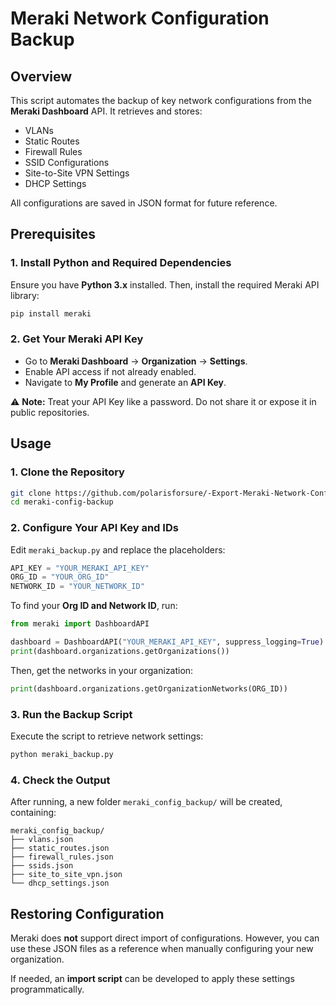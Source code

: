 # Meraki Network Configuration Backup

## Overview
This script automates the backup of key network configurations from the **Meraki Dashboard** API. It retrieves and stores:

- VLANs
- Static Routes
- Firewall Rules
- SSID Configurations
- Site-to-Site VPN Settings
- DHCP Settings

All configurations are saved in JSON format for future reference.

## Prerequisites

### 1. Install Python and Required Dependencies
Ensure you have **Python 3.x** installed. Then, install the required Meraki API library:

```bash
pip install meraki
```

### 2. Get Your Meraki API Key
- Go to **Meraki Dashboard** → **Organization** → **Settings**.
- Enable API access if not already enabled.
- Navigate to **My Profile** and generate an **API Key**.

⚠ **Note:** Treat your API Key like a password. Do not share it or expose it in public repositories.

## Usage

### 1. Clone the Repository
```bash
git clone https://github.com/polarisforsure/-Export-Meraki-Network-Configuration.git
cd meraki-config-backup
```

### 2. Configure Your API Key and IDs
Edit `meraki_backup.py` and replace the placeholders:
```python
API_KEY = "YOUR_MERAKI_API_KEY"
ORG_ID = "YOUR_ORG_ID"
NETWORK_ID = "YOUR_NETWORK_ID"
```

To find your **Org ID and Network ID**, run:
```python
from meraki import DashboardAPI

dashboard = DashboardAPI("YOUR_MERAKI_API_KEY", suppress_logging=True)
print(dashboard.organizations.getOrganizations())
```

Then, get the networks in your organization:
```python
print(dashboard.organizations.getOrganizationNetworks(ORG_ID))
```

### 3. Run the Backup Script
Execute the script to retrieve network settings:
```bash
python meraki_backup.py
```

### 4. Check the Output
After running, a new folder `meraki_config_backup/` will be created, containing:
```plaintext
meraki_config_backup/
├── vlans.json
├── static_routes.json
├── firewall_rules.json
├── ssids.json
├── site_to_site_vpn.json
└── dhcp_settings.json
```

## Restoring Configuration
Meraki does **not** support direct import of configurations. However, you can use these JSON files as a reference when manually configuring your new organization.

If needed, an **import script** can be developed to apply these settings programmatically.
